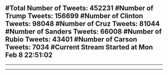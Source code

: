 #Total Number of Tweets: 452231 
#Number of Trump Tweets: 156699
#Number of Clinton Tweets: 98048
#Number of Cruz Tweets: 81044
#Number of Sanders Tweets: 66008
#Number of Rubio Tweets: 43401
#Number of Carson Tweets: 7034
#Current Stream Started at Mon Feb  8 22:51:02
---
---
---
